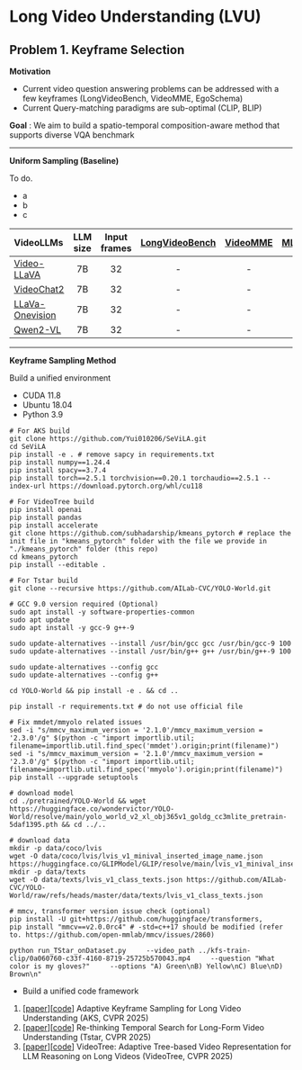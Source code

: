 # Long Video Understanding (LVU)

## Problem 1. Keyframe Selection
**Motivation**
* Current video question answering problems can be addressed with a few keyframes (LongVideoBench, VideoMME, EgoSchema)
* Current Query-matching paradigms are sub-optimal (CLIP, BLIP)

**Goal** : We aim to build a spatio-temporal composition-aware method that supports diverse VQA benchmark

---

**Uniform Sampling (Baseline)**

To do. 
* a
* b
* c

|     VideoLLMs     |  LLM size  | Input frames | [LongVideoBench](https://github.com/longvideobench/LongVideoBench) | [VideoMME](https://github.com/MME-Benchmarks/Video-MME) |  [MLVU](https://github.com/JUNJIE99/MLVU)  | [EgoTempo](https://github.com/google-research-datasets/egotempo) | [VidComposition](https://github.com/yunlong10/VidComposition) |
|:-----------------|:----------:|:------------:|:--------------:|:--------:|:------:|:--------:|:--------------:|
|   [Video-LLaVA](https://github.com/PKU-YuanGroup/Video-LLaVA)     |      7B    |       32     |        -       |     -    |    -   |     -    |        -       |
|    [VideoChat2](https://github.com/OpenGVLab/Ask-Anything/tree/main/video_chat2)     |      7B    |       32     |        -       |     -    |    -   |     -    |        -       |
| [LLaVa-Onevision](https://github.com/LLaVA-VL/LLaVA-NeXT)   |      7B    |       32     |        -       |     -    |    -   |     -    |        -       |
|     [Qwen2-VL](https://github.com/QwenLM/Qwen-VL)      |      7B    |       32     |        -       |     -    |    -   |     -    |        -       |


---

**Keyframe Sampling Method**

Build a unified environment 
* CUDA 11.8
* Ubuntu 18.04
* Python 3.9

```Shell
# For AKS build
git clone https://github.com/Yui010206/SeViLA.git
cd SeViLA
pip install -e . # remove sapcy in requirements.txt
pip install numpy==1.24.4
pip install spacy==3.7.4
pip install torch==2.5.1 torchvision==0.20.1 torchaudio==2.5.1 --index-url https://download.pytorch.org/whl/cu118
```

```Shell
# For VideoTree build
pip install openai
pip install pandas
pip install accelerate
git clone https://github.com/subhadarship/kmeans_pytorch # replace the init file in "kmeans_pytorch" folder with the file we provide in "./kmeans_pytorch" folder (this repo)
cd kmeans_pytorch
pip install --editable .
```
```Shell
# For Tstar build
git clone --recursive https://github.com/AILab-CVC/YOLO-World.git

# GCC 9.0 version required (Optional)
sudo apt install -y software-properties-common
sudo apt update
sudo apt install -y gcc-9 g++-9

sudo update-alternatives --install /usr/bin/gcc gcc /usr/bin/gcc-9 100
sudo update-alternatives --install /usr/bin/g++ g++ /usr/bin/g++-9 100

sudo update-alternatives --config gcc
sudo update-alternatives --config g++

cd YOLO-World && pip install -e . && cd .. 

pip install -r requirements.txt # do not use official file

# Fix mmdet/mmyolo related issues
sed -i "s/mmcv_maximum_version = '2.1.0'/mmcv_maximum_version = '2.3.0'/g" $(python -c "import importlib.util; filename=importlib.util.find_spec('mmdet').origin;print(filename)")
sed -i "s/mmcv_maximum_version = '2.1.0'/mmcv_maximum_version = '2.3.0'/g" $(python -c "import importlib.util; filename=importlib.util.find_spec('mmyolo').origin;print(filename)")
pip install --upgrade setuptools

# download model
cd ./pretrained/YOLO-World && wget https://huggingface.co/wondervictor/YOLO-World/resolve/main/yolo_world_v2_xl_obj365v1_goldg_cc3mlite_pretrain-5daf1395.pth && cd ../..

# download data
mkdir -p data/coco/lvis
wget -O data/coco/lvis/lvis_v1_minival_inserted_image_name.json https://huggingface.co/GLIPModel/GLIP/resolve/main/lvis_v1_minival_inserted_image_name.json
mkdir -p data/texts
wget -O data/texts/lvis_v1_class_texts.json https://github.com/AILab-CVC/YOLO-World/raw/refs/heads/master/data/texts/lvis_v1_class_texts.json

# mmcv, transformer version issue check (optional)
pip install -U git+https://github.com/huggingface/transformers,
pip install "mmcv==v2.0.0rc4" # -std=c++17 should be modified (refer to. https://github.com/open-mmlab/mmcv/issues/2860)

python run_TStar_onDataset.py     --video_path ../kfs-train-clip/0a060760-c33f-4160-8719-25725b570043.mp4     --question "What color is my gloves?"     --options "A) Green\nB) Yellow\nC) Blue\nD) Brown\n"
```


* Build a unified code framework

1. [[paper](https://arxiv.org/abs/2502.21271)][[code](https://github.com/ncTimTang/AKS)] Adaptive Keyframe Sampling for Long Video Understanding (AKS, CVPR 2025) 
2. [[paper](https://arxiv.org/abs/2504.02259)][[code](https://github.com/LongVideoHaystack/TStar)] Re-thinking Temporal Search for Long-Form Video Understanding (Tstar, CVPR 2025)
3. [[paper](https://arxiv.org/abs/2405.19209)][[code](https://github.com/Ziyang412/VideoTree)] VideoTree: Adaptive Tree-based Video Representation for LLM Reasoning on Long Videos (VideoTree, CVPR 2025)
